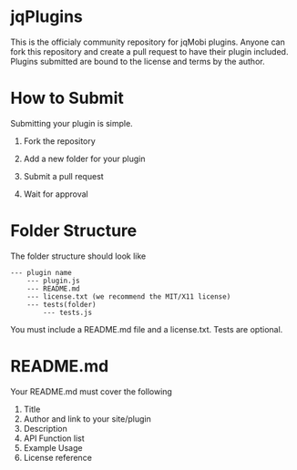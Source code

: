 jqPlugins
=========

This is the officialy community repository for jqMobi plugins.  Anyone can fork this repository and create a pull request to have their plugin included.  Plugins submitted are bound to the license and terms by the author.


How to Submit
=============

Submitting your plugin is simple.

1) Fork the repository

2) Add a new folder for your plugin

3) Submit a pull request

4) Wait for approval


Folder Structure
============

The folder structure should look like


    --- plugin name
        --- plugin.js
        --- README.md
        --- license.txt (we recommend the MIT/X11 license)
        --- tests(folder)
            --- tests.js


You must include a README.md file and a license.txt.  Tests are optional. 

README.md
==========

Your README.md must cover the following

1) Title
2) Author and link to your site/plugin
3) Description
4) API Function list
5) Example Usage
6) License reference
